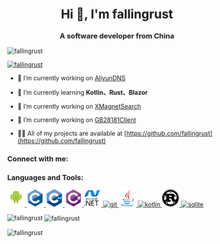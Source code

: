<h1 align="center">Hi 👋, I'm fallingrust</h1>
<h3 align="center">A software developer from China</h3>

<p align="left"> <img src="https://komarev.com/ghpvc/?username=fallingrust&label=Profile%20views&color=0e75b6&style=flat" alt="fallingrust" /> </p>

<p align="left"> <a href="https://github.com/ryo-ma/github-profile-trophy"><img src="https://github-profile-trophy.vercel.app/?username=fallingrust" alt="fallingrust" /></a> </p>

- 🔭 I’m currently working on [AliyunDNS](https://github.com/fallingrust/AliyunDNS)

- 🌱 I’m currently learning **Kotlin、Rust、Blazor**

- 🔭 I’m currently working on [XMagnetSearch](https://github.com/fallingrust/XMagnetSearch)

- 🔭 I’m currently working on [GB28181Client](https://github.com/fallingrust/GB28181Client)

- 👨‍💻 All of my projects are available at [https://github.com/fallingrust](https://github.com/fallingrust)

<h3 align="left">Connect with me:</h3>
<p align="left">
</p>

<h3 align="left">Languages and Tools:</h3>
<p align="left"> <a href="https://developer.android.com" target="_blank" rel="noreferrer"> <img src="https://raw.githubusercontent.com/devicons/devicon/master/icons/android/android-original-wordmark.svg" alt="android" width="40" height="40"/> </a> <a href="https://www.cprogramming.com/" target="_blank" rel="noreferrer"> <img src="https://raw.githubusercontent.com/devicons/devicon/master/icons/c/c-original.svg" alt="c" width="40" height="40"/> </a> <a href="https://www.w3schools.com/cpp/" target="_blank" rel="noreferrer"> <img src="https://raw.githubusercontent.com/devicons/devicon/master/icons/cplusplus/cplusplus-original.svg" alt="cplusplus" width="40" height="40"/> </a> <a href="https://www.w3schools.com/cs/" target="_blank" rel="noreferrer"> <img src="https://raw.githubusercontent.com/devicons/devicon/master/icons/csharp/csharp-original.svg" alt="csharp" width="40" height="40"/> </a> <a href="https://dotnet.microsoft.com/" target="_blank" rel="noreferrer"> <img src="https://raw.githubusercontent.com/devicons/devicon/master/icons/dot-net/dot-net-original-wordmark.svg" alt="dotnet" width="40" height="40"/> </a> <a href="https://git-scm.com/" target="_blank" rel="noreferrer"> <img src="https://www.vectorlogo.zone/logos/git-scm/git-scm-icon.svg" alt="git" width="40" height="40"/> </a> <a href="https://www.java.com" target="_blank" rel="noreferrer"> <img src="https://raw.githubusercontent.com/devicons/devicon/master/icons/java/java-original.svg" alt="java" width="40" height="40"/> </a> <a href="https://kotlinlang.org" target="_blank" rel="noreferrer"> <img src="https://www.vectorlogo.zone/logos/kotlinlang/kotlinlang-icon.svg" alt="kotlin" width="40" height="40"/> </a> <a href="https://www.rust-lang.org" target="_blank" rel="noreferrer"> <img src="https://raw.githubusercontent.com/devicons/devicon/master/icons/rust/rust-plain.svg" alt="rust" width="40" height="40"/> </a> <a href="https://www.sqlite.org/" target="_blank" rel="noreferrer"> <img src="https://www.vectorlogo.zone/logos/sqlite/sqlite-icon.svg" alt="sqlite" width="40" height="40"/> </a> </p>

<p><img align="left" src="https://github-readme-stats.vercel.app/api/top-langs?username=fallingrust&show_icons=true&locale=en&layout=compact" alt="fallingrust" /></p>

<p>&nbsp;<img align="center" src="https://github-readme-stats.vercel.app/api?username=fallingrust&show_icons=true&locale=en" alt="fallingrust" /></p>

<p><img align="center" src="https://github-readme-streak-stats.herokuapp.com/?user=fallingrust&" alt="fallingrust" /></p>
